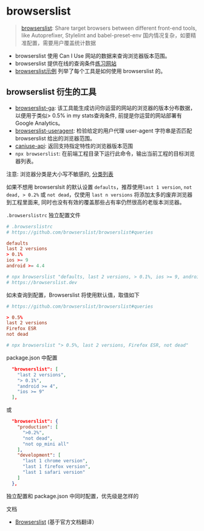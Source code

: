 # browserslist

> [browserslist](https://github.com/browserslist/browserslist): Share target browsers between different front-end tools, like Autoprefixer, Stylelint and babel-preset-env
> 国内情况复杂，如要精准配置，需要用户覆盖统计数据

  - browserslist 使用 Can I Use 网站的数据来查询浏览器版本范围。
  - browserslist 提供在线的查询条件[练习网站](https://browserslist.dev)
  - [browserslist示例](https://github.com/browserslist/browserslist-example) 列举了每个工具是如何使用 browserslist 的。

## browserslist 衍生的工具

  - [browserslist-ga](https://github.com/browserslist/browserslist-ga): 该工具能生成访问你运营的网站的浏览器的版本分布数据，以便用于类似> 0.5% in my stats查询条件, 前提是你运营的网站部署有 Google Analytics。
  - [browserslist-useragent](https://github.com/browserslist/browserslist-useragent): 检验给定的用户代理 user-agent 字符串是否匹配 browserslist 给出的浏览器范围。
  - [caniuse-api](https://www.npmjs.com/package/caniuse-api): 返回支持指定特性的浏览器版本范围
  - `npx browserslist`: 在前端工程目录下运行此命令，输出当前工程的目标浏览器列表。

注意: 浏览器分类是大小写不敏感的, [分类列表](https://github.com/browserslist/browserslist#browsers)

如果不想用 browserslsit 的默认设置 `defaults`，推荐使用`last 1 version`, `not dead, > 0.2%` 或 `not dead`，仅使用 `last n versions` 将添加太多的废弃浏览器到工程里面来, 同时也没有有效的覆盖那些占有率仍然很高的老版本浏览器。

`.browserslistrc` 独立配置文件

```conf
# .browserslistrc
# https://github.com/browserslist/browserslist#queries

defaults
last 2 versions
> 0.1%
ios >= 9
android >= 4.4

# npx browserslist "defaults, last 2 versions, > 0.1%, ios >= 9, android >= 4.4"
# https://browserslist.dev
```

如未查询到配置，Browserslist 将使用默认值，取值如下

```conf
# https://github.com/browserslist/browserslist#queries

> 0.5%
last 2 versions
Firefox ESR
not dead

# npx browserslist "> 0.5%, last 2 versions, Firefox ESR, not dead"
```

package.json 中配置

```json
  "browserslist": [
    "last 2 versions",
    "> 0.1%",
    "android >= 4",
    "ios >= 9"
  ],
```

或

```json
  "browserslist": {
    "production": [
      ">0.2%",
      "not dead",
      "not op_mini all"
    ],
    "development": [
      "last 1 chrome version",
      "last 1 firefox version",
      "last 1 safari version"
    ]
  },
```

独立配置和 package.json 中同时配置，优先级是怎样的

文档

  - [Browserslist](https://juejin.cn/post/6844903669524086797) (基于官方文档翻译）
